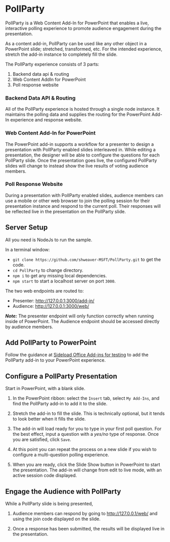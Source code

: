 # PollParty
PollParty is a Web Content Add-In for PowerPoint that enables a live, interactive polling experience to promote audience engagement during the presentation.

As a content add-in, PollParty can be used like any other object in a PowerPoint slide; stretched, transformed, etc. For the intended experience, stretch the add-in instance to completely fill the slide.

The PollParty experience consists of 3 parts:

1. Backend data api & routing
1. Web Content AddIn for PowerPoint
1. Poll response website

### Backend Data API & Routing
All of the PollParty experience is hosted through a single node instance. It maintains the polling data and supplies the routing for the PowerPoint Add-In experience and response website. 

### Web Content Add-In for PowerPoint
The PowerPoint add-in supports a workflow for a presenter to design a presentation with PollParty enabled slides interleaved in. While editing a presentation, the designer will be able to configure the questions for each PollParty slide. Once the presentation goes live, the configured PollParty slides will change to instead show the live results of voting audience members.

### Poll Response Website
During a presentation with PollParty enabled slides, audience members can use a mobile or other web browser to join the polling session for their presentation instance and respond to the current poll. Their responses will be reflected live in the presentation on the PollParty slide.

## Server Setup

All you need is NodeJs to run the sample.

In a terminal window:
- `git clone https://github.com/shweaver-MSFT/PollParty.git` to get the code.
- `cd PollParty` to change directory.
- `npm i` to get any missing local dependencies.
- `npm start` to start a localhost server on port `3000`.

The two web endpoints are routed to:

- Presenter: http://127.0.0.1:3000/add-in/
- Audience: http://127.0.0.1:3000/web/

***Note:***
The presenter endpoint will only function correctly when running inside of PowerPoint. The Audience endpoint should be accessed directly by audience members.

## Add PollParty to PowerPoint
Follow the guidance at [Sideload Office Add-ins for testing](https://docs.microsoft.com/en-us/office/dev/add-ins/testing/create-a-network-shared-folder-catalog-for-task-pane-and-content-add-ins) to add the PollParty add-in to your PowerPoint experience.

## Configure a PollParty Presentation
Start in PowerPoint, with a blank slide.

1. In the PowerPoint ribbon: select the `Insert` tab, select `My Add-Ins`, and find the PollParty add-in to add it to the slide.

1. Stretch the add-in to fill the slide. This is technically optional, but it tends to look better when it fills the slide.

1. The add-in will load ready for you to type in your first poll question. For the best effect, input a question with a *yes/no* type of response. Once you are satisfied, click `Save`.

1. At this point you can repeat the process on a new slide if you wish to configure a multi-question polling experience.

1. When you are ready, click the Slide Show button in PowerPoint to start the presentation. The add-in will change from edit to live mode, with an active session code displayed.

## Engage the Audience with PollParty
While a PollParty slide is being presented,

1. Audience members can respond by going to http://127.0.0.1/web/ and using the join code displayed on the slide. 

1. Once a response has been submitted, the results will be displayed live in the presentation.